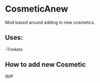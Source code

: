 # CosmeticAnew
Mod based around adding in new cosmetics.

## Uses:
-Trinkets

## How to add new Cosmetic
WIP
